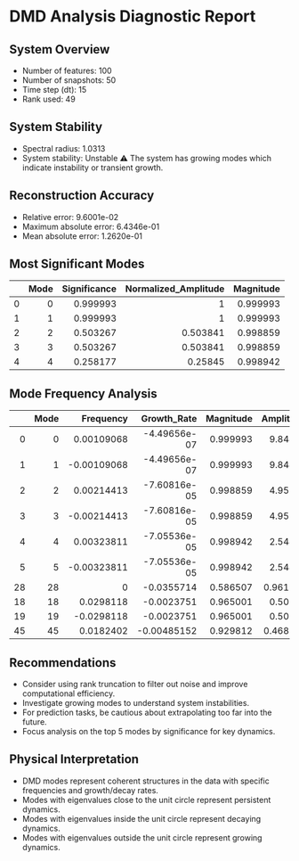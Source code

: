 # DMD Analysis Diagnostic Report

## System Overview
- Number of features: 100
- Number of snapshots: 50
- Time step (dt): 15
- Rank used: 49

## System Stability
- Spectral radius: 1.0313
- System stability: Unstable
  ⚠️ The system has growing modes which indicate instability or transient growth.

## Reconstruction Accuracy
- Relative error: 9.6001e-02
- Maximum absolute error: 6.4346e-01
- Mean absolute error: 1.2620e-01

## Most Significant Modes
|    |   Mode |   Significance |   Normalized_Amplitude |   Magnitude |
|---:|-------:|---------------:|-----------------------:|------------:|
|  0 |      0 |       0.999993 |               1        |    0.999993 |
|  1 |      1 |       0.999993 |               1        |    0.999993 |
|  2 |      2 |       0.503267 |               0.503841 |    0.998859 |
|  3 |      3 |       0.503267 |               0.503841 |    0.998859 |
|  4 |      4 |       0.258177 |               0.25845  |    0.998942 |

## Mode Frequency Analysis
|    |   Mode |   Frequency |   Growth_Rate |   Magnitude |   Amplitude |   Normalized_Amplitude |
|---:|-------:|------------:|--------------:|------------:|------------:|-----------------------:|
|  0 |      0 |  0.00109068 |  -4.49656e-07 |    0.999993 |    9.84415  |              0.220624  |
|  1 |      1 | -0.00109068 |  -4.49656e-07 |    0.999993 |    9.84415  |              0.220624  |
|  2 |      2 |  0.00214413 |  -7.60816e-05 |    0.998859 |    4.95989  |              0.11116   |
|  3 |      3 | -0.00214413 |  -7.60816e-05 |    0.998859 |    4.95989  |              0.11116   |
|  4 |      4 |  0.00323811 |  -7.05536e-05 |    0.998942 |    2.54423  |              0.0570205 |
|  5 |      5 | -0.00323811 |  -7.05536e-05 |    0.998942 |    2.54423  |              0.0570205 |
| 28 |     28 |  0          |  -0.0355714   |    0.586507 |    0.961952 |              0.021559  |
| 18 |     18 |  0.0298118  |  -0.0023751   |    0.965001 |    0.50323  |              0.0112782 |
| 19 |     19 | -0.0298118  |  -0.0023751   |    0.965001 |    0.50323  |              0.0112782 |
| 45 |     45 |  0.0182402  |  -0.00485152  |    0.929812 |    0.468364 |              0.0104969 |

## Recommendations
- Consider using rank truncation to filter out noise and improve computational efficiency.
- Investigate growing modes to understand system instabilities.
- For prediction tasks, be cautious about extrapolating too far into the future.
- Focus analysis on the top 5 modes by significance for key dynamics.

## Physical Interpretation
- DMD modes represent coherent structures in the data with specific frequencies and growth/decay rates.
- Modes with eigenvalues close to the unit circle represent persistent dynamics.
- Modes with eigenvalues inside the unit circle represent decaying dynamics.
- Modes with eigenvalues outside the unit circle represent growing dynamics.
